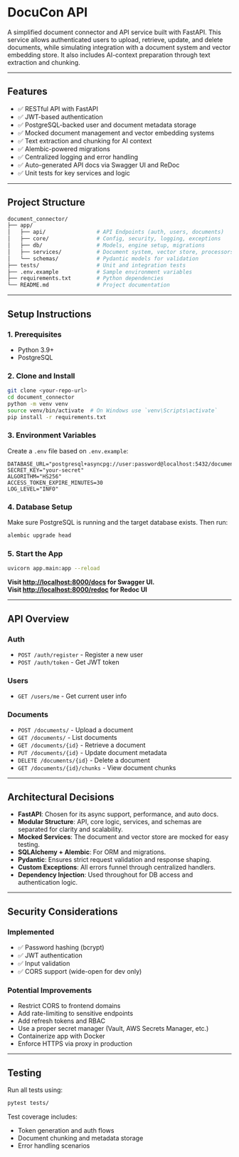 # DocuCon API

A simplified document connector and API service built with FastAPI. This service allows authenticated users to upload, retrieve, update, and delete documents, while simulating integration with a document system and vector embedding store. It also includes AI-context preparation through text extraction and chunking.

---

## Features

- ✅ RESTful API with FastAPI
- ✅ JWT-based authentication
- ✅ PostgreSQL-backed user and document metadata storage
- ✅ Mocked document management and vector embedding systems
- ✅ Text extraction and chunking for AI context
- ✅ Alembic-powered migrations
- ✅ Centralized logging and error handling
- ✅ Auto-generated API docs via Swagger UI and ReDoc
- ✅ Unit tests for key services and logic

---

## Project Structure

```bash
document_connector/
├── app/
│   ├── api/                # API Endpoints (auth, users, documents)
│   ├── core/               # Config, security, logging, exceptions
│   ├── db/                 # Models, engine setup, migrations
│   ├── services/           # Document system, vector store, processors
│   └── schemas/            # Pydantic models for validation
├── tests/                  # Unit and integration tests
├── .env.example            # Sample environment variables
├── requirements.txt        # Python dependencies
└── README.md               # Project documentation
```

---

## Setup Instructions

### 1. Prerequisites

- Python 3.9+
- PostgreSQL

### 2. Clone and Install

```bash
git clone <your-repo-url>
cd document_connector
python -m venv venv
source venv/bin/activate  # On Windows use `venv\Scripts\activate`
pip install -r requirements.txt
```

### 3. Environment Variables

Create a `.env` file based on `.env.example`:

```env
DATABASE_URL="postgresql+asyncpg://user:password@localhost:5432/document_db"
SECRET_KEY="your-secret"
ALGORITHM="HS256"
ACCESS_TOKEN_EXPIRE_MINUTES=30
LOG_LEVEL="INFO"
```

### 4. Database Setup

Make sure PostgreSQL is running and the target database exists. Then run:

```bash
alembic upgrade head
```

### 5. Start the App

```bash
uvicorn app.main:app --reload
```

**Visit [http://localhost:8000/docs](http://localhost:8000/docs) for Swagger UI.**<br>
**Visit [http://localhost:8000/redoc](http://localhost:8000/redoc) for Redoc UI**

---

## API Overview

### Auth

- `POST /auth/register` - Register a new user
- `POST /auth/token` - Get JWT token

### Users

- `GET /users/me` - Get current user info

### Documents

- `POST /documents/` - Upload a document
- `GET /documents/` - List documents
- `GET /documents/{id}` - Retrieve a document
- `PUT /documents/{id}` - Update document metadata
- `DELETE /documents/{id}` - Delete a document
- `GET /documents/{id}/chunks` - View document chunks

---

## Architectural Decisions

- **FastAPI**: Chosen for its async support, performance, and auto docs.
- **Modular Structure**: API, core logic, services, and schemas are separated for clarity and scalability.
- **Mocked Services**: The document and vector store are mocked for easy testing.
- **SQLAlchemy + Alembic**: For ORM and migrations.
- **Pydantic**: Ensures strict request validation and response shaping.
- **Custom Exceptions**: All errors funnel through centralized handlers.
- **Dependency Injection**: Used throughout for DB access and authentication logic.

---

## Security Considerations

### Implemented

- ✅ Password hashing (bcrypt)
- ✅ JWT authentication
- ✅ Input validation
- ✅ CORS support (wide-open for dev only)

### Potential Improvements

- Restrict CORS to frontend domains
- Add rate-limiting to sensitive endpoints
- Add refresh tokens and RBAC
- Use a proper secret manager (Vault, AWS Secrets Manager, etc.)
- Containerize app with Docker
- Enforce HTTPS via proxy in production

---

## Testing

Run all tests using:

```bash
pytest tests/
```

Test coverage includes:

- Token generation and auth flows
- Document chunking and metadata storage
- Error handling scenarios
